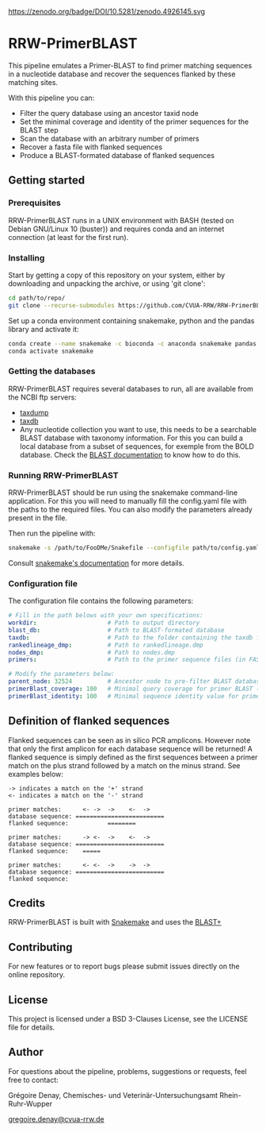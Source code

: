 https://zenodo.org/badge/DOI/10.5281/zenodo.4926145.svg

# RRW-PrimerBLAST

This pipeline emulates a Primer-BLAST to find primer matching sequences in a nucleotide 
database and recover the sequences flanked by these matching sites.

With this pipeline you can:
* Filter the query database using an ancestor taxid node
* Set the minimal coverage and identity of the primer sequences for the BLAST step
* Scan the database with an arbitrary number of primers 
* Recover a fasta file with flanked sequences
* Produce a BLAST-formated database of flanked sequences

## Getting started 

### Prerequisites

RRW-PrimerBLAST runs in a UNIX environment with BASH (tested on Debian GNU/Linux 10 (buster)) and requires conda and an internet 
connection (at least for the first run).

### Installing

Start by getting a copy of this repository on your system, either by downloading and unpacking the archive, 
or using 'git clone':

```bash
cd path/to/repo/
git clone --recurse-submodules https://github.com/CVUA-RRW/RRW-PrimerBLAST.git
```

Set up a conda environment containing snakemake, python and the pandas library and activate it:

```bash
conda create --name snakemake -c bioconda -c anaconda snakemake pandas biopython
conda activate snakemake
```

### Getting the databases

RRW-PrimerBLAST requires several databases to run, all are available from the NCBI ftp servers:

* [taxdump](https://ftp.ncbi.nlm.nih.gov/pub/taxonomy/new_taxdump/new_taxdump.tar.gz)
* [taxdb](https://ftp.ncbi.nlm.nih.gov/blast/db/taxdb.tar.gz)
* Any nucleotide collection you want to use, this needs to be a searchable BLAST database with taxonomy information. For this
 you can build a local database from a subset of sequences, for exemple from the BOLD database. Check the
 [BLAST documentation](https://www.ncbi.nlm.nih.gov/books/NBK279688/) to know how to do this.

### Running RRW-PrimerBLAST

RRW-PrimerBLAST should be run using the snakemake command-line application.
For this you will need to manually fill the config.yaml file with the paths to the required files.
You can also modify the parameters already present in the file.

Then run the pipeline with:

```bash 
snakemake -s /path/to/FooDMe/Snakefile --configfile path/to/config.yaml --use-conda --conda-prefix path/to/your/conda/envs
```

Consult [snakemake's documentation](https://snakemake.readthedocs.io/en/stable/) for more details.

### Configuration file

The configuration file contains the following parameters:

```yaml
# Fill in the path belows with your own specifications:
workdir:                    # Path to output directory
blast_db:                   # Path to BLAST-formated database
taxdb:                      # Path to the folder containing the taxdb files
rankedlineage_dmp:          # Path to rankedlineage.dmp
nodes_dmp:                  # Path to nodes.dmp
primers:                    # Path to the primer sequence files (in FASTA), any number of primers is acceptable

# Modify the parameters below:
parent_node: 32524          # Ancestor node to pre-filter BLAST database, 1 to ignore
primerBlast_coverage: 100   # Minimal query coverage for primer BLAST (0-100)
primerBlast_identity: 100   # Minimal sequence identity value for primer BLAST (0-100)
```

## Definition of flanked sequences

Flanked sequences can be seen as in silico PCR amplicons. However note that only
the first amplicon for each database sequence will be returned!
A flanked sequence is simply defined as the first sequences between a primer match 
on the plus strand followed by a match on the minus strand. See examples below:

```
-> indicates a match on the '+' strand 
<- indicates a match on the '-' strand

primer matches:      <- ->  ->    <-  ->
database sequence: =========================
flanked sequence:           ========

primer matches:      -> <-  ->    <-  ->
database sequence: =========================
flanked sequence:    =====       

primer matches:      <- <-  ->    ->  ->
database sequence: =========================
flanked sequence:  
```

## Credits

RRW-PrimerBLAST is built with [Snakemake](https://snakemake.readthedocs.io/en/stable/) and uses the [BLAST+](https://blast.ncbi.nlm.nih.gov/Blast.cgi?PAGE_TYPE=BlastDocs&DOC_TYPE=Download) 

## Contributing

For new features or to report bugs please submit issues directly on the online repository.

## License

This project is licensed under a BSD 3-Clauses License, see the LICENSE file for details.

## Author

For questions about the pipeline, problems, suggestions or requests, feel free to contact:

Grégoire Denay, Chemisches- und Veterinär-Untersuchungsamt Rhein-Ruhr-Wupper 

<gregoire.denay@cvua-rrw.de>
